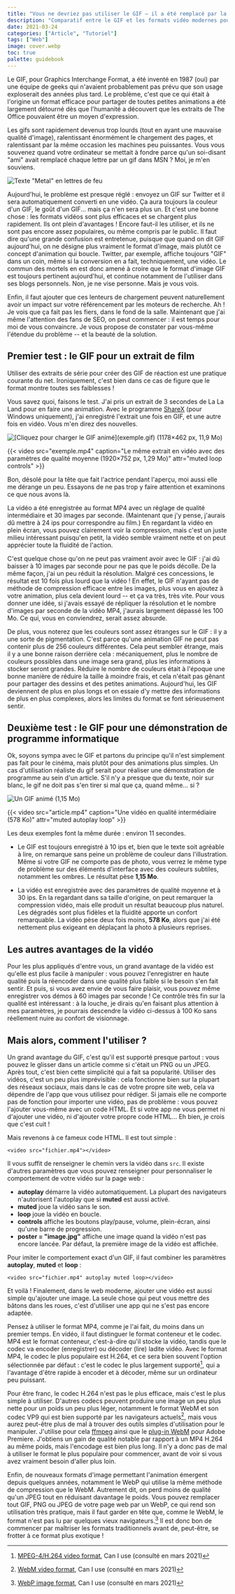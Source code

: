```yaml
---
title: "Vous ne devriez pas utiliser le GIF — il a été remplacé par la vidéo"
description: "Comparatif entre le GIF et les formats vidéo modernes pour le même usage."
date: 2021-03-24
categories: ["Article", "Tutoriel"]
tags: ["Web"]
image: cover.webp
toc: true
palette: guidebook
---
```


Le GIF, pour Graphics Interchange Format, a été inventé en 1987 (oui) par une équipe de geeks qui n'avaient probablement pas prévu que son usage exploserait des années plus tard. Le problème, c'est que ce qui était à l'origine un format efficace pour partager de toutes petites animations a été largement détourné dès que l'humanité a découvert que les extraits de The Office pouvaient être un moyen d'expression.

Les gifs sont rapidement devenus trop lourds (tout en ayant une mauvaise qualité d'image), ralentissant énormément le chargement des pages, et ralentissant par la même occasion les machines peu puissantes. Vous vous souvenez quand votre ordinateur se mettait à fondre parce qu'un soi-disant "ami" avait remplacé chaque lettre par un gif dans MSN ? Moi, je m'en souviens.

![Texte "Metal" en lettres de feu](metal.gif "Voilà comment on était censé utiliser les GIF, à la base.")

Aujourd'hui, le problème est presque réglé : envoyez un GIF sur Twitter et il sera automatiquement converti en une vidéo. Ça aura toujours la couleur d'un GIF, le goût d'un GIF... mais ça n'en sera plus un. Et c'est une bonne chose : les formats vidéos sont plus efficaces et se chargent plus rapidement. Ils ont plein d'avantages ! Encore faut-il les utiliser, et ils ne sont pas encore assez populaires, ou même compris par le public. Il faut dire qu'une grande confusion est entretenue, puisque que quand on dit GIF aujourd'hui, on ne désigne plus vraiment le format d'image, mais plutôt ce concept d'animation qui boucle. Twitter, par exemple, affiche toujours "GIF" dans un coin, même si la conversion en a fait, techniquement, une vidéo. Le commun des mortels en est donc amené à croire que le format d'image GIF est toujours pertinent aujourd'hui, et continue notamment de l'utiliser dans ses blogs personnels. Non, je ne vise personne. Mais je vous vois.

Enfin, il faut ajouter que ces lenteurs de chargement peuvent naturellement avoir un impact sur votre référencement par les moteurs de recherche. Ah ! Je vois que ça fait pas les fiers, dans le fond de la salle. Maintenant que j'ai même l'attention des fans de SEO, on peut commencer : il est temps pour moi de vous convaincre. Je vous propose de constater par vous-même l'étendue du problème -- et la beauté de la solution.

## Premier test : le GIF pour un extrait de film

Utiliser des extraits de série pour créer des GIF de réaction est une pratique courante du net. Ironiquement, c'est bien dans ce cas de figure que le format montre toutes ses faiblesses !

Vous savez quoi, faisons le test. J'ai pris un extrait de 3 secondes de La La Land pour en faire une animation. Avec le programme [ShareX](https://getsharex.com/) (pour Windows uniquement), j'ai enregistré l'extrait une fois en GIF, et une autre fois en vidéo. Vous m'en direz des nouvelles.

![](exemple-thumb.jpg "[Cliquez pour charger le GIF animé](exemple.gif) (1178×462 px, 11,9 Mo)")

{{< video src="exemple.mp4" caption="Le même extrait en vidéo avec des paramètres de qualité moyenne (1920×752 px, 1,29 Mo)" attr="muted loop controls" >}}

Bon, désolé pour la tête que fait l'actrice pendant l'aperçu, moi aussi elle me dérange un peu. Essayons de ne pas trop y faire attention et examinons ce que nous avons là.

La vidéo a été enregistrée au format MP4 avec un réglage de qualité intermédiaire et 30 images par seconde. (Maintenant que j'y pense, j'aurais dû mettre à 24 ips pour correspondre au film.) En regardant la vidéo en plein écran, vous pouvez clairement voir la compression, mais c'est un juste milieu intéressant puisqu'en petit, la vidéo semble vraiment nette et on peut apprécier toute la fluidité de l'action.

C'est quelque chose qu'on ne peut pas vraiment avoir avec le GIF : j'ai dû baisser à 10 images par seconde pour ne pas que le poids décolle. De la même façon, j'ai un peu réduit la résolution. Malgré ces concessions, le résultat est 10 fois plus lourd que la vidéo ! En effet, le GIF n'ayant pas de méthode de compression efficace entre les images, plus vous en ajoutez à votre animation, plus cela devient lourd -- et ça va très, très vite. Pour vous donner une idée, si j'avais essayé de répliquer la résolution et le nombre d'images par seconde de la vidéo MP4, j'aurais largement dépassé les 100 Mo. Ce qui, vous en conviendrez, serait assez absurde.

De plus, vous noterez que les couleurs sont assez étranges sur le GIF : il y a une sorte de pigmentation. C'est parce qu'une animation GIF ne peut pas contenir plus de 256 couleurs différentes. Cela peut sembler étrange, mais il y a une bonne raison derrière cela : mécaniquement, plus le nombre de couleurs possibles dans une image sera grand, plus les informations à stocker seront grandes. Réduire le nombre de couleurs était à l'époque une bonne manière de réduire la taille à moindre frais, et cela n'était pas gênant pour partager des dessins et des petites animations. Aujourd'hui, les GIF deviennent de plus en plus longs et on essaie d'y mettre des informations de plus en plus complexes, alors les limites du format se font sérieusement sentir.

## Deuxième test : le GIF pour une démonstration de programme informatique

Ok, soyons sympa avec le GIF et partons du principe qu'il n'est simplement pas fait pour le cinéma, mais plutôt pour des animations plus simples. Un cas d'utilisation réaliste du gif serait pour réaliser une démonstration de programme au sein d'un article. S'il n'y a presque que du texte, noir sur blanc, le gif ne doit pas s'en tirer si mal que ça, quand même... si ?

![](article.gif "Un GIF animé (1,15 Mo)")

{{< video src="article.mp4" caption="Une vidéo en qualité intermédiaire (578 Ko)" attr="muted autoplay loop" >}}

Les deux exemples font la même durée : environ 11 secondes.

- Le GIF est toujours enregistré à 10 ips et, bien que le texte soit agréable à lire, on remarque sans peine un problème de couleur dans l'illustration. Même si votre GIF ne comporte pas de photo, vous verrez le même type de problème sur des éléments d'interface avec des couleurs subtiles, notamment les ombres. Le résultat pèse **1,15 Mo**.

- La vidéo est enregistrée avec des paramètres de qualité moyenne et à 30 ips. En la regardant dans sa taille d'origine, on peut remarquer la compression vidéo, mais elle produit un résultat beaucoup plus naturel. Les dégradés sont plus fidèles et la fluidité apporte un confort remarquable. La vidéo pèse deux fois moins, **578 Ko**, alors que j'ai été nettement plus exigeant en déplaçant la photo à plusieurs reprises.

## Les autres avantages de la vidéo

Pour les plus appliqués d'entre vous, un grand avantage de la vidéo est qu'elle est plus facile à manipuler : vous pouvez l'enregistrer en haute qualité puis la réencoder dans une qualité plus faible si le besoin s'en fait sentir. Et puis, si vous avez envie de vous faire plaisir, vous pouvez même enregistrer vos démos à 60 images par seconde ! Ce contrôle très fin sur la qualité est intéressant : à la louche, je dirais qu'en faisant plus attention à mes paramètres, je pourrais descendre la vidéo ci-dessus à 100 Ko sans réellement nuire au confort de visionnage.

## Mais alors, comment l'utiliser ?

Un grand avantage du GIF, c'est qu'il est supporté presque partout : vous pouvez le glisser dans un article comme si c'était un PNG ou un JPEG. Après tout, c'est bien cette simplicité qui a fait sa popularité. Utiliser des vidéos, c'est un peu plus imprévisible : cela fonctionne bien sur la plupart des réseaux sociaux, mais dans le cas de votre propre site web, cela va dépendre de l'app que vous utilisez pour rédiger. Si jamais elle ne comporte pas de fonction pour importer une vidéo, pas de problème : vous pouvez l'ajouter vous-même avec un code HTML. Et si votre app ne vous permet ni d'ajouter une vidéo, ni d'ajouter votre propre code HTML... Eh bien, je crois que c'est cuit !

Mais revenons à ce fameux code HTML. Il est tout simple :

```
<video src="fichier.mp4"></video>
```

Il vous suffit de renseigner le chemin vers la vidéo dans `src`. Il existe d'autres paramètres que vous pouvez renseigner pour personnaliser le comportement de votre vidéo sur la page web :

- **autoplay** démarre la vidéo automatiquement. La plupart des navigateurs n'autorisent l'autoplay que si **muted** est aussi activé.
- **muted** joue la vidéo sans le son.
- **loop** joue la vidéo en boucle.
- **controls** affiche les boutons play/pause, volume, plein-écran, ainsi qu'une barre de progression.
- **poster = \"image.jpg\"** affiche une image quand la vidéo n'est pas encore lancée. Par défaut, la première image de la vidéo est affichée.

Pour imiter le comportement exact d'un GIF, il faut combiner les paramètres **autoplay**, **muted** et **loop** :

```
<video src="fichier.mp4" autoplay muted loop></video>
```

Et voilà ! Finalement, dans le web moderne, ajouter une vidéo est aussi simple qu'ajouter une image. La seule chose qui peut vous mettre des bâtons dans les roues, c'est d'utiliser une app qui ne s'est pas encore adaptée.

Pensez à utiliser le format MP4, comme je l'ai fait, du moins dans un premier temps. En vidéo, il faut distinguer le format conteneur et le codec. MP4 est le format conteneur, c'est-à-dire qu'il stocke la vidéo, tandis que le codec va encoder (enregistrer) ou décoder (lire) ladite vidéo. Avec le format MP4, le codec le plus populaire est H.264, et ce sera bien souvent l'option sélectionnée par défaut : c'est le codec le plus largement supporté[^H264], qui a l'avantage d'être rapide à encoder et à décoder, même sur un ordinateur peu puissant.

Pour être franc, le codec H.264 n'est pas le plus efficace, mais c'est le plus simple à utiliser. D'autres codecs peuvent produire une image un peu plus nette pour un poids un peu plus léger, notamment le format WebM et son codec VP9 qui est bien supporté par les navigateurs actuels[^WebM], mais vous aurez peut-être plus de mal à trouver des outils simples d'utilisation pour le manipuler. J'utilise pour cela [ffmpeg](https://www.ffmpeg.org/) ainsi que le [plug-in WebM](https://www.fnordware.com/WebM/) pour Adobe Premiere. J'obtiens un gain de qualité notable par rapport à un MP4 H.264 au même poids, mais l'encodage est bien plus long. Il n'y a donc pas de mal à utiliser le format le plus populaire pour commencer, avant de voir si vous avez vraiment besoin d'aller plus loin.

Enfin, de nouveaux formats d'image permettant l'animation émergent depuis quelques années, notamment le WebP qui utilise la même méthode de compression que le WebM. Autrement dit, on perd moins de qualité qu'un JPEG tout en réduisant davantage le poids. Vous pouvez remplacer tout GIF, PNG ou JPEG de votre page web par un WebP, ce qui rend son utilisation très pratique, mais il faut garder en tête que, comme le WebM, le format n'est pas lu par quelques vieux navigateurs.[^WebP] Il est donc bon de commencer par maîtriser les formats traditionnels avant de, peut-être, se frotter à ce format plus exotique !

[^WebM]: [WebM video format](https://caniuse.com/webm), Can I use (consulté en mars 2021)
[^H264]: [MPEG-4/H.264 video format](https://caniuse.com/mpeg4), Can I use (consulté en mars 2021)
[^WebP]: [WebP image format](https://caniuse.com/webp), Can I use (consulté en mars 2021)
